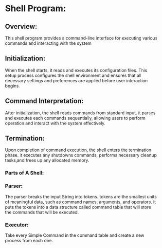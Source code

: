 # Shell Program:
## Overview:
This shell program provides a command-line 
interface for executing various 
commands and interacting with the system

## Initialization:
When the shell starts, it reads and executes 
its configuration files. This setup process 
configures the shell environment and ensures
that all necessary settings and preferences
are applied before user interaction begins.

## Command Interpretation:
After initialization, the shell reads
commands from standard input. it parses
and executes each commands sequentially,
allowing users to perform operation and 
interact with the system effectively.

## Termination:
Upon completion of command execution,
the shell enters the termination phase.
it executes any shutdowns commands, performs
necessary cleanup tasks,and frees 
up any allocated memory.


### Parts of A Shell:

### Parser:

The parser breaks the input String
into tokens. tokens are the smallest 
units of meaningful data, such as 
command names, arguments, and operators.
it puts the tokens into a data structure 
called command table that will store the
commands that will be executed.


### Executor:

Take every Simple Command in the 
command table and create a new 
process from each one.



    